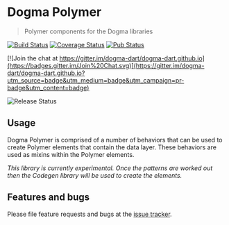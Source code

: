 # Dogma Polymer
> Polymer components for the Dogma libraries

[![Build Status](http://beta.drone.io/api/badges/dogma-dart/dogma-polymer/status.svg)](http://beta.drone.io/dogma-dart/dogma-polymer)
[![Coverage Status](https://coveralls.io/repos/dogma-dart/dogma-polymer/badge.svg?branch=master&service=github)](https://coveralls.io/github/dogma-dart/dogma-polymer?branch=master)
[![Pub Status](https://img.shields.io/pub/v/dogma_polymer.svg)](https://pub.dartlang.org/packages/dogma_polymer)

[![Join the chat at https://gitter.im/dogma-dart/dogma-dart.github.io](https://badges.gitter.im/Join%20Chat.svg)](https://gitter.im/dogma-dart/dogma-dart.github.io?utm_source=badge&utm_medium=badge&utm_campaign=pr-badge&utm_content=badge)

![Release Status](https://img.shields.io/badge/status-alpha-red.svg?style=flat)

## Usage

Dogma Polymer is comprised of a number of behaviors that can be used to create Polymer elements that contain the data
layer. These behaviors are used as mixins within the Polymer elements.

_This library is currently experimental. Once the patterns are worked out then the Codegen library will be used to
create the elements._

## Features and bugs

Please file feature requests and bugs at the [issue tracker][tracker].

[tracker]: https://github.com/dogma-dart/dogma-polymer/issues
